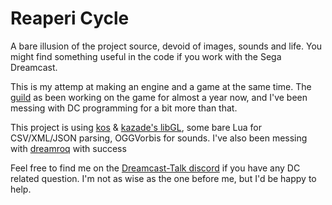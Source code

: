 # Reaperi Cycle

A bare illusion of the project source, devoid of images, sounds and life.
You might find something useful in the code if you work with the Sega Dreamcast.

This is my attemp at making an engine and a game at the same time.
The [guild](http://reapericycle.com) as been working on the game for almost a year now, and I've been messing with DC programming for a bit more than that.

This project is using [kos](https://github.com/ljsebald/KallistiOS) & [kazade's libGL](https://github.com/Kazade/libgl), some bare Lua for CSV/XML/JSON parsing, OGGVorbis for sounds.
I've also been messing with [dreamroq](https://github.com/multimediamike/dreamroq) with success

Feel free to find me on the [Dreamcast-Talk discord](https://discord.gg/vfWJHS8) if you have any DC related question.
I'm not as wise as the one before me, but I'd be happy to help.